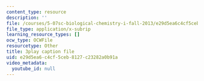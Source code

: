 ```yaml
---
content_type: resource
description: ''
file: /courses/5-07sc-biological-chemistry-i-fall-2013/e29d5ea6c4cf5ceb8127c23282a0b91a_BZGOYTtQUhY.vtt
file_type: application/x-subrip
learning_resource_types: []
ocw_type: OCWFile
resourcetype: Other
title: 3play caption file
uid: e29d5ea6-c4cf-5ceb-8127-c23282a0b91a
video_metadata:
  youtube_id: null
---
```

